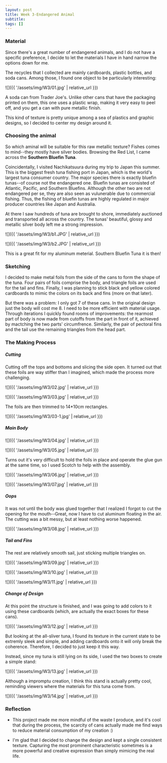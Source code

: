 ```yaml
---
layout: post
title: Week 3-Endangered Animal
subtitle: 
tags: []
---
```


### Material

Since there's a great number of endangered animals, and I do not have a specific preference, I decide to let the materials I have in hand narrow the options down for me.

The recycles that I collected are mainly cardboards, plastic bottles, and soda cans. Among those, I found one object to be particularly interesting:

![]({{ '/assets/img/W3/01.jpg' | relative_url }})

A soda can from Trader Joe's. Unlike other cans that have the packaging printed on them, this one uses a plastic wrap, making it very easy to peel off, and you get a can with pure metallic finish.

This kind of texture is pretty unique among a sea of plastics and graphic designs, so I decided to center my design around it.

### Choosing the animal

So which aminal will be suitable for this raw metallic texture? Fishes comes to mind--they mostly have silver bodies. Browsing the Red List, I came across the **Southern Bluefin Tuna**.

Coincidentally, I visited Nachikatsuura during my trip to Japan this summer. This is the biggest fresh tuna fishing port in Japan, which is the world's largest tuna consumer country. The major species there is exactly bluefin tunas--of course not the endangered one. Bluefin tunas are consisted of Atlantic, Pacific, and Southern Bluefins. Although the other two are not endangered per se, they are also seen as vulunerable due to commercial fishing. Thus, the fishing of bluefin tunas are highly regulated in major producer countries like Japan and Australia.

At there I saw hundreds of tuna are brought to shore, immediately auctioned and transported all across the country. The tunas' beautiful, glossy and metallic silver body left me a strong impression.

![]({{ '/assets/img/W3/b1.JPG' | relative_url }})

![]({{ '/assets/img/W3/b2.JPG' | relative_url }})

This is a great fit for my aluminum meterial. Southern Bluefin Tuna it is then!

### Sketching

I decided to make metal foils from the side of the cans to form the shape of the tuna. Four pairs of foils comprise the body, and triangle foils are used for the tail and fins. Finally, I was planning to stick black and yellow colored cardboards to mimic the colors on its back and fins (more on that later).



But there was a problem: I only got 7 of these cans. In the original design just the body will cost me 8. I need to be more efficient with material usage. Through iterations I quickly found rooms of improvements: the rearmost part of body is now made from cutoffs from the part in front of it, achieved by mactching the two parts' circumfrence. Similarly, the pair of pectoral fins and the tail use the remaining triangles from the head part.



### The Making Process

##### Cutting

Cutting off the tops and bottoms and slicing the side open. It turned out that these foils are way stiffer than I imagined, which made the process more challenging.

![]({{ '/assets/img/W3/02.jpg' | relative_url }})

![]({{ '/assets/img/W3/03.jpg' | relative_url }})

The foils are then trimmed to 14*10cm rectangles.

![]({{ '/assets/img/W3/03-1.jpg' | relative_url }})

##### Main Body

![]({{ '/assets/img/W3/04.jpg' | relative_url }})

![]({{ '/assets/img/W3/05.jpg' | relative_url }})

Turns out it's very difficult to hold the foils in place and operate the glue gun at the same time, so I used Scotch to help with the assembly.

![]({{ '/assets/img/W3/06.jpg' | relative_url }})

![]({{ '/assets/img/W3/07.jpg' | relative_url }})

##### Oops

It was not until the body was glued together that I realized I forgot to cut the opening for the mouth--Great, now I have to cut aluminum floating in the air. The cutting was a bit messy, but at least nothing worse happened.

![]({{ '/assets/img/W3/08.jpg' | relative_url }})

##### Tail and Fins

The rest are relatively smooth sail, just sticking multiple triangles on.

![]({{ '/assets/img/W3/09.jpg' | relative_url }})

![]({{ '/assets/img/W3/10.jpg' | relative_url }})

![]({{ '/assets/img/W3/11.jpg' | relative_url }})

##### Change of Design

At this point the structure is finished, and I was going to add colors to it using these cardboards (which, are actually the exact boxes for these cans).

![]({{ '/assets/img/W3/12.jpg' | relative_url }})

But looking at the all-sliver tuna, I found its texture in the current state to be extremly sleek and simple, and adding cardboards onto it will only break the coherence. Therefore, I decided to just keep it this way.

Instead, since my tuna is still lying on its side, I used the two boxes to create a simple stand:

![]({{ '/assets/img/W3/13.jpg' | relative_url }})

Although a impromptu creation, I think this stand is actually pretty cool, reminding viewers where the materials for this tuna come from.

![]({{ '/assets/img/W3/14.jpg' | relative_url }})



### Reflection

* This project made me more mindful of the waste I produce, and it's cool that during the process, the scarcity of cans actually made me find ways to reduce material consumption of my creation :)

* I'm glad that I decided to change the design and kept a single consistent texture. Capturing the most prominent characteristic sometimes is a more powerful and creative expression than simply mimicing the real life.

